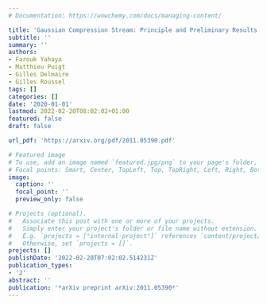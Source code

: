 ```yaml
---
# Documentation: https://wowchemy.com/docs/managing-content/

title: 'Gaussian Compression Stream: Principle and Preliminary Results'
subtitle: ''
summary: ''
authors:
- Farouk Yahaya
- Matthieu Puigt
- Gilles Delmaire
- Gilles Roussel
tags: []
categories: []
date: '2020-01-01'
lastmod: 2022-02-20T08:02:02+01:00
featured: false
draft: false

url_pdf: 'https://arxiv.org/pdf/2011.05390.pdf'

# Featured image
# To use, add an image named `featured.jpg/png` to your page's folder.
# Focal points: Smart, Center, TopLeft, Top, TopRight, Left, Right, BottomLeft, Bottom, BottomRight.
image:
  caption: ''
  focal_point: ''
  preview_only: false

# Projects (optional).
#   Associate this post with one or more of your projects.
#   Simply enter your project's folder or file name without extension.
#   E.g. `projects = ["internal-project"]` references `content/project/deep-learning/index.md`.
#   Otherwise, set `projects = []`.
projects: []
publishDate: '2022-02-20T07:02:02.514231Z'
publication_types:
- '2'
abstract: ''
publication: '*arXiv preprint arXiv:2011.05390*'
---
```

